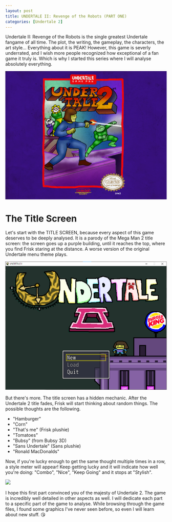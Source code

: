 ```yaml
---
layout: post
title: UNDERTALE II: Revenge of the Robots (PART ONE)
categories: [Undertale 2]
---
```

Undertale II: Revenge of the Robots is the single greatest Undertale fangame of all time. The plot, the writing, the gameplay, the characters, the art style... Everything about it is PEAK! However, this game is severly underrated, and I wish more people recognized how exceptional of a fan game it truly is. Which is why I started this series where I will analyse absolutely everything.

![](../images/Undertale2_cover.png)

# The Title Screen
Let's start with the TITLE SCREEN, because every aspect of this game deserves to be deeply analysed. It is a parody of the Mega Man 2 title screen: the screen goes up a purple building, until it reaches the top, where you find Frisk staring at the distance. A worse version of the original Undertale menu theme plays.

![](../images/Undertale2_title.png)

But there's more. The title screen has a hidden mechanic. After the Undertale 2 title fades, Frisk will start thinking about random things. The possible thoughts are the following.

 - "Hamburger"
 - "Corn"
 - "That's me" (Frisk plushie)
 - "Tomatoes"
 - "Bubsy" (from Bubsy 3D)
 - "Sans Undertale" (Sans plushie)
 - "Ronald MacDonalds"

Now, if you're lucky enough to get the same thought multiple times in a row, a style meter will appear! Keep getting lucky and it will indicate how well you're doing: "Combo", "Nice", "Keep Going" and it stops at "Stylish".

![](../corn_style.png)

I hope this first part convinced you of the majesty of Undertale 2. The game is incredibly well detailed in other aspects as well. I will dedicate each part to a specific part of the game to analyse. While browsing through the game files, I found some graphics I've never seen before, so even I will learn about new stuff. 😘
<!--stackedit_data:
eyJoaXN0b3J5IjpbMjA3NjEzNTE1MCwxMTkzODI1OTEyLDQxNz
k4NjUxOCwtODI5NjMxNiwxMDA0MDc2OTEyLDEwMTEzMTk5Nzgs
MjQ1MDM3Njc2XX0=
-->